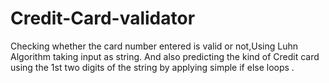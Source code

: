 # Credit-Card-validator
Checking whether the card number entered is valid or not,Using Luhn Algorithm taking input as string.
And also predicting the kind of Credit card using the 1st two digits of the string by applying simple if else loops .
